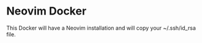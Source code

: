 # Neovim Docker

This Docker will have a Neovim installation and will copy your ~/.ssh/id_rsa file.
